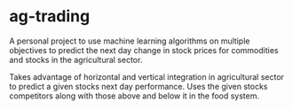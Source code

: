 # ag-trading

A personal project to use machine learning algorithms on multiple objectives to predict the next day change in stock prices for commodities and stocks in the agricultural sector.

Takes advantage of horizontal and vertical integration in agricultural sector to predict a given stocks next day performance. Uses the given stocks competitors along with those above and below it in the food system. 
